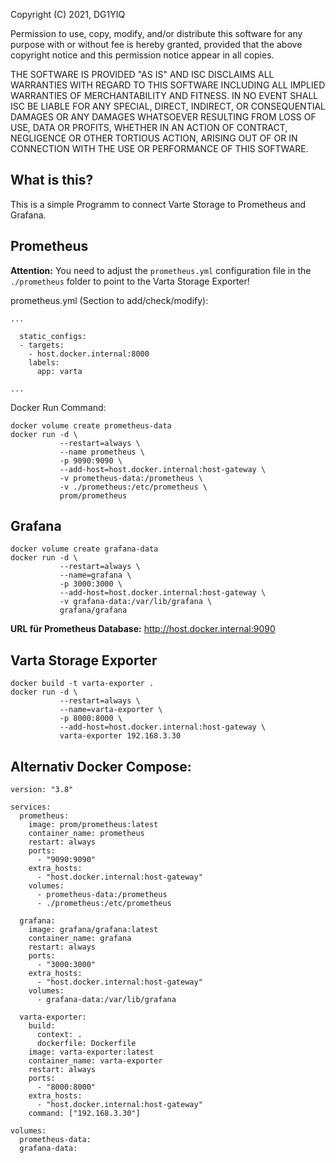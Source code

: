 Copyright (C) 2021, DG1YIQ

Permission to use, copy, modify, and/or distribute this software for any
purpose with or without fee is hereby granted, provided that the above
copyright notice and this permission notice appear in all copies.

THE SOFTWARE IS PROVIDED "AS IS" AND ISC DISCLAIMS ALL WARRANTIES WITH
REGARD TO THIS SOFTWARE INCLUDING ALL IMPLIED WARRANTIES OF MERCHANTABILITY
AND FITNESS.  IN NO EVENT SHALL ISC BE LIABLE FOR ANY SPECIAL, DIRECT,
INDIRECT, OR CONSEQUENTIAL DAMAGES OR ANY DAMAGES WHATSOEVER RESULTING FROM
LOSS OF USE, DATA OR PROFITS, WHETHER IN AN ACTION OF CONTRACT, NEGLIGENCE
OR OTHER TORTIOUS ACTION, ARISING OUT OF OR IN CONNECTION WITH THE USE OR
PERFORMANCE OF THIS SOFTWARE.

## What is this?

This is a simple Programm to connect Varte Storage to Prometheus and Grafana.

## Prometheus

__Attention:__ You need to adjust the `prometheus.yml` configuration file in the `./prometheus` folder to point to the Varta Storage Exporter!

prometheus.yml (Section to add/check/modify):
```
...
  
  static_configs:
  - targets:
    - host.docker.internal:8000
    labels:
      app: varta
  
...
```

Docker Run Command:

```
docker volume create prometheus-data
docker run -d \
           --restart=always \
           --name prometheus \
           -p 9090:9090 \
           --add-host=host.docker.internal:host-gateway \
           -v prometheus-data:/prometheus \
           -v ./prometheus:/etc/prometheus \
           prom/prometheus
```

## Grafana

```
docker volume create grafana-data
docker run -d \
           --restart=always \
           --name=grafana \
           -p 3000:3000 \
           --add-host=host.docker.internal:host-gateway \
           -v grafana-data:/var/lib/grafana \
           grafana/grafana
```

__URL für Prometheus Database:__ http://host.docker.internal:9090

## Varta Storage Exporter

```
docker build -t varta-exporter .
docker run -d \
           --restart=always \
           --name=varta-exporter \
           -p 8000:8000 \
           --add-host=host.docker.internal:host-gateway \
           varta-exporter 192.168.3.30
```

## Alternativ Docker Compose:

```
version: "3.8"

services:
  prometheus:
    image: prom/prometheus:latest
    container_name: prometheus
    restart: always
    ports:
      - "9090:9090"
    extra_hosts:
      - "host.docker.internal:host-gateway"
    volumes:
      - prometheus-data:/prometheus
      - ./prometheus:/etc/prometheus

  grafana:
    image: grafana/grafana:latest
    container_name: grafana
    restart: always
    ports:
      - "3000:3000"
    extra_hosts:
      - "host.docker.internal:host-gateway"
    volumes:
      - grafana-data:/var/lib/grafana

  varta-exporter:
    build:
      context: .
      dockerfile: Dockerfile
    image: varta-exporter:latest
    container_name: varta-exporter
    restart: always
    ports:
      - "8000:8000"
    extra_hosts:
      - "host.docker.internal:host-gateway"
    command: ["192.168.3.30"]

volumes:
  prometheus-data:
  grafana-data:
```
